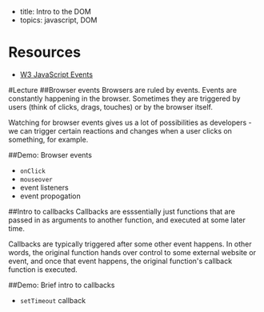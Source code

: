 - title: Intro to the DOM
- topics: javascript, DOM

# Resources
- [W3 JavaScript Events](http://www.w3schools.com/js/js_events.asp)

#Lecture
##Browser events
Browsers are ruled by events. Events are constantly happening in the browser. Sometimes they are triggered by users (think of clicks, drags, touches) or by the browser itself.

Watching for browser events gives us a lot of possibilities as developers - we can trigger certain reactions and changes when a user clicks on something, for example.

##Demo: Browser events
- `onClick`
- `mouseover`
- event listeners
- event propogation

##Intro to callbacks
Callbacks are esssentially just functions that are passed in as arguments to another function, and executed at some later time.

Callbacks are typically triggered after some other event happens. In other words, the original function hands over control to some external website or event, and once that event happens, the original function's callback function is executed.

##Demo: Brief intro to callbacks
- `setTimeout` callback

